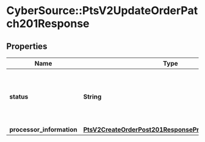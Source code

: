 # CyberSource::PtsV2UpdateOrderPatch201Response

## Properties
Name | Type | Description | Notes
------------ | ------------- | ------------- | -------------
**status** | **String** | The status of the submitted transaction. Possible values:   - CREATED   - SAVED   - APPROVED   - VOIDED   - COMPLETED   - PAYER_ACTION_REQUIRED  | [optional] 
**processor_information** | [**PtsV2CreateOrderPost201ResponseProcessorInformation**](PtsV2CreateOrderPost201ResponseProcessorInformation.md) |  | [optional] 


